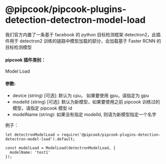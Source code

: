 # @pipcook/pipcook-plugins-detection-detectron-model-load

我们官方内置了一条基于 facebook 的 python 目标检测框架 detectron2，此插件用于 detectron2 训练的链路中模型加载的部分，会加载基于 Faster RCNN 的目标检测模型

<a name="klNlr"></a>
#### pipcook 插件类别：
Model Load

<a name="xzxwP"></a>
#### 参数: 

- device (string) [可选]: 默认为 cpu， 如果要使用 gpu，请指定为 gpu
- modelId (string) [可选]: 默认为新模型，如果要使用之前 pipcook 训练过的模型，请指定 pipcook 模型 id
- modelName (string): 如果没有指定 modelId, 则请为新模型指定一个名字

例子：

```
let detectronModelLoad = require('@pipcook/pipcook-plugins-detection-detectron-model-load').default;

const modelLoad = ModelLoad(detectronModelLoad, {
  modelName: 'test1'
});
```

